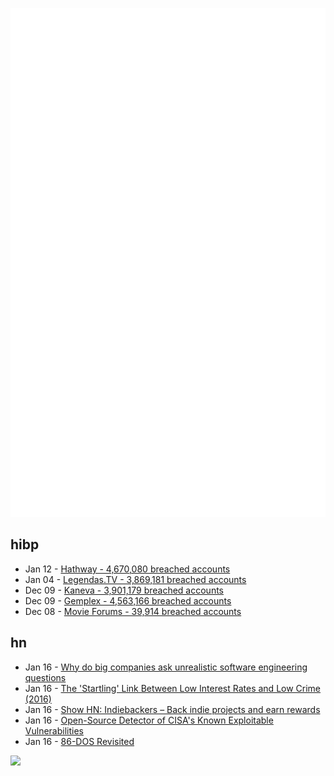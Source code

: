 ![Metrics](https://raw.githubusercontent.com/phixion/phixion/master/metrics.svg)

## hibp

<!--
for https://github.com/phixion/phixion/blob/main/.github/workflows/feeds.yml
-->
<!--START_SECTION:haveibeenpwnd-->
- Jan 12 - [Hathway - 4,670,080 breached accounts](https://haveibeenpwned.com/PwnedWebsites#Hathway)
- Jan 04 - [Legendas.TV - 3,869,181 breached accounts](https://haveibeenpwned.com/PwnedWebsites#LegendasTV)
- Dec 09 - [Kaneva - 3,901,179 breached accounts](https://haveibeenpwned.com/PwnedWebsites#Kaneva)
- Dec 09 - [Gemplex - 4,563,166 breached accounts](https://haveibeenpwned.com/PwnedWebsites#Gemplex)
- Dec 08 - [Movie Forums - 39,914 breached accounts](https://haveibeenpwned.com/PwnedWebsites#MovieForums)
<!--END_SECTION:haveibeenpwnd-->

## hn

<!--
for https://github.com/phixion/phixion/blob/main/.github/workflows/feeds.yml
-->
<!--START_SECTION:hn-->
- Jan 16 - [Why do big companies ask unrealistic software engineering questions](https://tomaszs2.medium.com/why-do-big-companies-ask-unrealistic-software-engineering-interview-questions-cb23639ca5d0)
- Jan 16 - [The 'Startling' Link Between Low Interest Rates and Low Crime (2016)](https://thecrimereport.org/2016/12/06/the-startling-link-between-low-interest-rates-and-low-crime/)
- Jan 16 - [Show HN: Indiebackers – Back indie projects and earn rewards](https://indiebackers.dev/)
- Jan 16 - [Open-Source Detector of CISA's Known Exploitable Vulnerabilities](https://github.com/Ostorlab/KEV)
- Jan 16 - [86-DOS Revisited](http://www.os2museum.com/wp/86-dos-revisited/)
<!--END_SECTION:hn-->

<!--
for https://yhype.me
-->
![](https://hit.yhype.me/github/profile?user_id=13013670)
